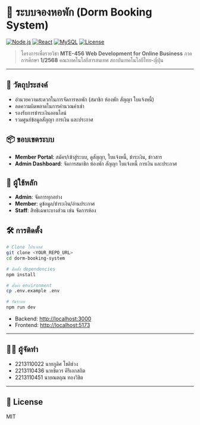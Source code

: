 # 🏢 ระบบจองหอพัก (Dorm Booking System)

[![Node.js](https://img.shields.io/badge/Node.js-18+-green?logo=node.js)](#)
[![React](https://img.shields.io/badge/React-18-blue?logo=react)](#)
[![MySQL](https://img.shields.io/badge/Database-MySQL-orange?logo=mysql)](#)
[![License](https://img.shields.io/badge/License-MIT-lightgrey)](#)

> โครงการเพื่อรายวิชา **MTE-456 Web Development for Online Business** ภาคการศึกษา **1/2568**
> คณะเทคโนโลยีสารสนเทศ สถาบันเทคโนโลยีไทย-ญี่ปุ่น

---

## 🎯 วัตถุประสงค์

* อำนวยความสะดวกในการจัดการหอพัก (สมาชิก ห้องพัก สัญญา ใบแจ้งหนี้)
* ลดความผิดพลาดในการคำนวณค่าเช่า
* รองรับการชำระเงินออนไลน์
* รวมศูนย์ข้อมูลสัญญา การเงิน และประกาศ

## 📦 ขอบเขตระบบ

* **Member Portal**: สมัคร/เข้าสู่ระบบ, ดูสัญญา, ใบแจ้งหนี้, ชำระเงิน, ข่าวสาร
* **Admin Dashboard**: จัดการสมาชิก ห้องพัก สัญญา ใบแจ้งหนี้ การเงิน และประกาศ

## 👥 ผู้ใช้หลัก

* **Admin**: จัดการทุกอย่าง
* **Member**: ดูข้อมูล/ชำระเงิน/อ่านประกาศ
* **Staff**: สิทธิเฉพาะบางส่วน เช่น จัดการห้อง

## 🛠️ การติดตั้ง

```bash
# Clone โปรเจกต์
git clone <YOUR_REPO_URL>
cd dorm-booking-system

# ติดตั้ง dependencies
npm install

# ตั้งค่า environment
cp .env.example .env

# รันระบบ
npm run dev
```

* Backend: [http://localhost:3000](http://localhost:3000)
* Frontend: [http://localhost:5173](http://localhost:5173)

---

## 👨‍💻 ผู้จัดทำ

* 2213110022 นายภูดิศ โชติช่วง
* 2213110436 นายชิตวร คีรีเอกสถิต
* 2213110451 นายณตฤณ ทองวิชิต

---

## 📜 License

MIT
